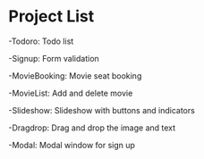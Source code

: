 # Project List

-Todoro: Todo list

-Signup: Form validation

-MovieBooking: Movie seat booking

-MovieList: Add and delete movie

-Slideshow: Slideshow with buttons and indicators

-Dragdrop: Drag and drop the image and text

-Modal: Modal window for sign up
